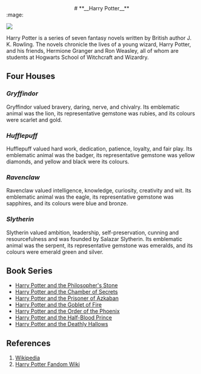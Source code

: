 <div style="text-align: center;">
# **__Harry Potter__**
</div> :mage:

![](https://m.media-amazon.com/images/M/MV5BNTU1MzgyMDMtMzBlZS00YzczLThmYWEtMjU3YmFlOWEyMjE1XkEyXkFqcGc@._V1_.jpg)

Harry Potter is a series of seven fantasy novels written by British author J. K. Rowling. The novels chronicle the lives of a young wizard, Harry Potter, and his friends, Hermione Granger and Ron Weasley, all of whom are students at Hogwarts School of Witchcraft and Wizardry. 

## Four Houses
### _Gryffindor_
Gryffindor valued bravery, daring, nerve, and chivalry. Its emblematic animal was the lion, its representative gemstone was rubies, and its colours were scarlet and gold.

### _Hufflepuff_
Hufflepuff valued hard work, dedication, patience, loyalty, and fair play. Its emblematic animal was the badger, its representative gemstone was yellow diamonds, and yellow and black were its colours.

### _Ravenclaw_
Ravenclaw valued intelligence, knowledge, curiosity, creativity and wit. Its emblematic animal was the eagle, its representative gemstone was sapphires, and its colours were blue and bronze.

### _Slytherin_
Slytherin valued ambition, leadership, self-preservation, cunning and resourcefulness and was founded by Salazar Slytherin. Its emblematic animal was the serpent, its representative gemstone was emeralds, and its colours were emerald green and silver.

## Book Series
- [Harry Potter and the Philosopher's Stone](https://en.wikipedia.org/wiki/Harry_Potter_and_the_Philosopher%27s_Stone)
- [Harry Potter and the Chamber of Secrets](https://en.wikipedia.org/wiki/Harry_Potter_and_the_Chamber_of_Secrets)
- [Harry Potter and the Prisoner of Azkaban](https://en.wikipedia.org/wiki/Harry_Potter_and_the_Prisoner_of_Azkaban)
- [Harry Potter and the Goblet of Fire](https://en.wikipedia.org/wiki/Harry_Potter_and_the_Goblet_of_Fire)
- [Harry Potter and the Order of the Phoenix](https://en.wikipedia.org/wiki/Harry_Potter_and_the_Order_of_the_Phoenix)
- [Harry Potter and the Half-Blood Prince](https://en.wikipedia.org/wiki/Harry_Potter_and_the_Half-Blood_Prince)
- [Harry Potter and the Deathly Hallows](https://en.wikipedia.org/wiki/Harry_Potter_and_the_Deathly_Hallows)

## References
1. [Wikipedia](https://en.wikipedia.org/wiki/Harry_Potter)
2. [Harry Potter Fandom Wiki](https://harrypotter.fandom.com/wiki/Hogwarts_Houses#The_four_Houses_of_Hogwarts)